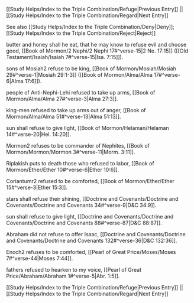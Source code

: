 [[Study Helps/Index to the Triple Combination/Refuge|Previous Entry]]  ||  [[Study Helps/Index to the Triple Combination/Regard|Next Entry]]

 See also [[Study Helps/Index to the Triple Combination/Deny|Deny]]; [[Study Helps/Index to the Triple Combination/Reject|Reject]]

 butter and honey shall he eat, that he may know to refuse evil and choose good, [[Book of Mormon/2 Nephi/2 Nephi 17#^verse-15|2 Ne. 17:15]] ([[Old Testament/Isaiah/Isaiah 7#^verse-15|Isa. 7:15]]).

 sons of Mosiah2 refuse to be king, [[Book of Mormon/Mosiah/Mosiah 29#^verse-1|Mosiah 29:1-3]] ([[Book of Mormon/Alma/Alma 17#^verse-6|Alma 17:6]]).

 people of Anti-Nephi-Lehi refused to take up arms, [[Book of Mormon/Alma/Alma 27#^verse-3|Alma 27:3]].

 king-men refused to take up arms out of anger, [[Book of Mormon/Alma/Alma 51#^verse-13|Alma 51:13]].

 sun shall refuse to give light, [[Book of Mormon/Helaman/Helaman 14#^verse-20|Hel. 14:20]].

 Mormon2 refuses to be commander of Nephites, [[Book of Mormon/Mormon/Mormon 3#^verse-11|Morm. 3:11]].

 Riplakish puts to death those who refused to labor, [[Book of Mormon/Ether/Ether 10#^verse-6|Ether 10:6]].

 Coriantumr2 refused to be comforted, [[Book of Mormon/Ether/Ether 15#^verse-3|Ether 15:3]].

 stars shall refuse their shining, [[Doctrine and Covenants/Doctrine and Covenants/Doctrine and Covenants 34#^verse-9|D&C 34:9]].

 sun shall refuse to give light, [[Doctrine and Covenants/Doctrine and Covenants/Doctrine and Covenants 88#^verse-87|D&C 88:87]].

 Abraham did not refuse to offer Isaac, [[Doctrine and Covenants/Doctrine and Covenants/Doctrine and Covenants 132#^verse-36|D&C 132:36]].

 Enoch2 refuses to be comforted, [[Pearl of Great Price/Moses/Moses 7#^verse-44|Moses 7:44]].

 fathers refused to hearken to my voice, [[Pearl of Great Price/Abraham/Abraham 1#^verse-5|Abr. 1:5]].

[[Study Helps/Index to the Triple Combination/Refuge|Previous Entry]]  ||  [[Study Helps/Index to the Triple Combination/Regard|Next Entry]]